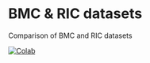 # BMC & RIC datasets

 Comparison of BMC and RIC datasets

 [![Colab](https://colab.research.google.com/assets/colab-badge.svg)](https://colab.research.google.com/github/BMClab/BMC_RIC/blob/main/notebooks/BMC_RIC_dataset.ipynb)  
